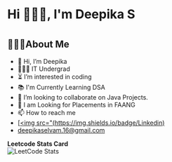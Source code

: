 <!---
deepikaaselvam/deepikaaselvam is a ✨ special ✨ repository because its `README.md` (this file) appears on your GitHub profile.
You can click the Preview link to take a look at your changes.
--->
<h1 align="left">Hi 🙋🏼‍♀️, I'm Deepika S</h1>
<h1 align="left"></h1>


## 👩🏻‍💻About Me
- 👋 Hi, I’m Deepika <br>
- 👩🏻‍💻 IT Undergrad
- ⏳ I’m interested in coding<br>
- 📚 I'm Currently Learning DSA <br>
- 👯 I’m looking to collaborate on Java Projects.
- 🤔   I am Looking for Placements in FAANG
- 📫 How to reach me
- [[<img src="(https://img.shields.io/badge/Linkedin)](https://www.linkedin.com/in/deepika-s-35a61b258/)
- deepikaselvam.16@gmail.com

**Leetcode Stats Card**
<br>
![LeetCode Stats](https://leetcode.card.workers.dev/Deepika_Selvam?theme=dark&font=baloo&extension=null)

